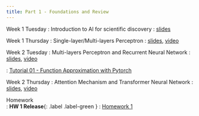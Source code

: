 ```yaml
---
title: Part 1 - Foundations and Review
---
```


Week 1 Tuesday
: Introduction to AI for scientific discovery
  : [slides](https://www.dropbox.com/scl/fi/t771zq92gtvy5w6x1fji7/week-1-Tuesday.pdf?rlkey=qtw6261x0bp33sjmb9ghrr3t7&st=lvpjmyp7&dl=0)

Week 1 Thursday
: Single-layer/Multi-layers Perceptron
  : [slides](https://www.dropbox.com/scl/fi/e0l5r6rwiobzjtpyw9bra/week1-Thursday.pdf?rlkey=xd4da6gt3oiykod9b8yltlhvr&st=z4ttby6j&dl=0), [video](https://youtu.be/b3Q1lwileMk)


Week 2 Tuesday
: Multi-layers Perceptron and Recurrent Neural Network
  : [slides](https://www.dropbox.com/scl/fi/a0v87kxrcv7g07j10kxd3/week2-tuesday.pdf?rlkey=bx44art28bapydefa3vzkfj4v&e=1&st=iay7znl0&dl=0), [video](https://youtu.be/R5kdB1lO8TM)

: [Tutorial 01 - Function Approximation with Pytorch](https://www.dropbox.com/scl/fi/jt4zpzp795gyu83v7nakw/Tutorial-01-Function-Approximation-with-Pytorch.ipynb?rlkey=3ft2mz2ha5a2l8bi542q6rdkd&st=d883a9wq&dl=0)

Week 2 Thursday
: Attention Mechanism and Transformer Neural Network
  : [slides](https://www.dropbox.com/scl/fi/artl0u0sleyuzdgkwvn1a/week2-Thursday.pdf?rlkey=m1ewckn43x9h7emig0wjn54hw&st=lbd2u0un&dl=0), [video](https://youtu.be/jTGpdGaQTQg)


Homework  
  : **HW 1 Release**{: .label .label-green }
    : [Homework 1](https://www.dropbox.com/scl/fi/2lvmu1fh35m4rvjqk6gxv/homework-1.pdf?rlkey=lyjaj4j5es7yw41qxp3odgxz3&st=h5iua0wt&dl=0)